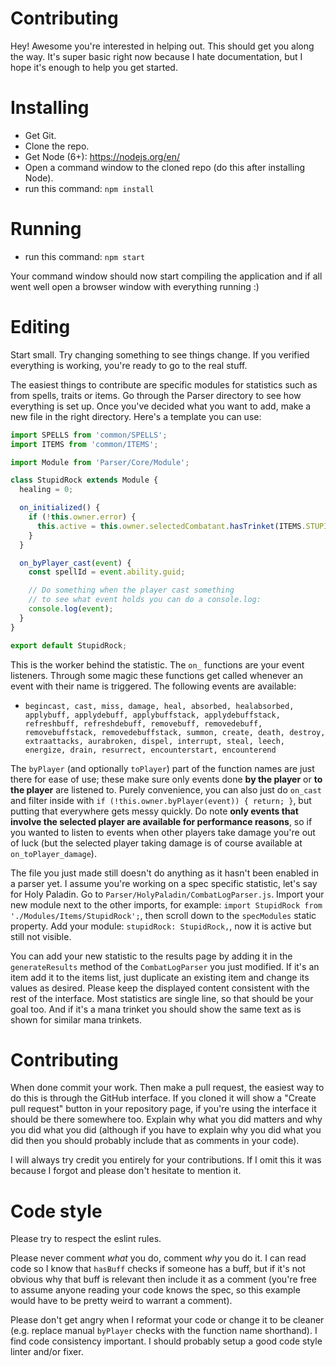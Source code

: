 # Contributing

Hey! Awesome you're interested in helping out. This should get you along the way. It's super basic right now because I hate documentation, but I hope it's enough to help you get started.

# Installing

 * Get Git.
 * Clone the repo.
 * Get Node (6+): https://nodejs.org/en/
 * Open a command window to the cloned repo (do this after installing Node).
 * run this command: `npm install`

# Running

 * run this command: `npm start`

Your command window should now start compiling the application and if all went well open a browser window with everything running :)

# Editing

Start small. Try changing something to see things change. If you verified everything is working, you're ready to go to the real stuff.

The easiest things to contribute are specific modules for statistics such as from spells, traits or items. Go through the Parser directory to see how everything is set up. Once you've decided what you want to add, make a new file in the right directory. Here's a template you can use:

```js
import SPELLS from 'common/SPELLS';
import ITEMS from 'common/ITEMS';

import Module from 'Parser/Core/Module';

class StupidRock extends Module {
  healing = 0;

  on_initialized() {
    if (!this.owner.error) {
      this.active = this.owner.selectedCombatant.hasTrinket(ITEMS.STUPID_ROCK.id);
    }
  }

  on_byPlayer_cast(event) {
    const spellId = event.ability.guid;

    // Do something when the player cast something
    // to see what event holds you can do a console.log:
    console.log(event);
  }
}

export default StupidRock;
```

This is the worker behind the statistic. The `on_` functions are your event listeners. Through some magic these functions get called whenever an event with their name is triggered. The following events are available:

 * `begincast, cast, miss, damage, heal, absorbed, healabsorbed, applybuff, applydebuff, applybuffstack, applydebuffstack, refreshbuff, refreshdebuff, removebuff, removedebuff, removebuffstack, removedebuffstack, summon, create, death, destroy, extraattacks, aurabroken, dispel, interrupt, steal, leech, energize, drain, resurrect, encounterstart, encounterend`

The `byPlayer` (and optionally `toPlayer`) part of the function names are just there for ease of use; these make sure only events done **by the player** or **to the player** are listened to. Purely convenience, you can also just do `on_cast` and filter inside with `if (!this.owner.byPlayer(event)) { return; }`, but putting that everywhere gets messy quickly. Do note **only events that involve the selected player are available for performance reasons**, so if you wanted to listen to events when other players take damage you're out of luck (but the selected player taking damage is of course available at `on_toPlayer_damage`).

The file you just made still doesn't do anything as it hasn't been enabled in a parser yet. I assume you're working on a spec specific statistic, let's say for Holy Paladin. Go to `Parser/HolyPaladin/CombatLogParser.js`. Import your new module next to the other imports, for example: `import StupidRock from './Modules/Items/StupidRock';`, then scroll down to the `specModules` static property. Add your module: `stupidRock: StupidRock,`, now it is active but still not visible.

You can add your new statistic to the results page by adding it in the `generateResults` method of the `CombatLogParser` you just modified. If it's an item add it to the items list, just duplicate an existing item and change its values as desired. Please keep the displayed content consistent with the rest of the interface. Most statistics are single line, so that should be your goal too. And if it's a mana trinket you should show the same text as is shown for similar mana trinkets.

# Contributing

When done commit your work.
Then make a pull request, the easiest way to do this is through the GitHub interface. If you cloned it will show a "Create pull request" button in your repository page, if you're using the interface it should be there somewhere too. Explain why what you did matters and why you did what you did (although if you have to explain why you did what you did then you should probably include that as comments in your code).

I will always try credit you entirely for your contributions. If I omit this it was because I forgot and please don't hesitate to mention it.

# Code style

Please try to respect the eslint rules.

Please never comment *what* you do, comment *why* you do it. I can read code so I know that `hasBuff` checks if someone has a buff, but if it's not obvious why that buff is relevant then include it as a comment (you're free to assume anyone reading your code knows the spec, so this example would have to be pretty weird to warrant a comment).

Please don't get angry when I reformat your code or change it to be cleaner (e.g. replace manual `byPlayer` checks with the function name shorthand). I find code consistency important. I should probably setup a good code style linter and/or fixer.
